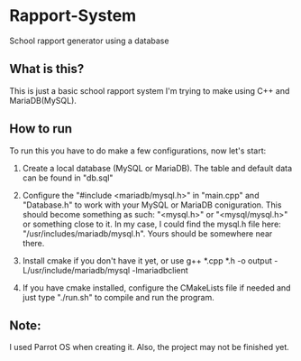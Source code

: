 # Rapport-System
School rapport generator using a database

## What is this?
This is just a basic school rapport system I'm trying to make using C++ and MariaDB(MySQL).

## How to run
To run this you have to do make a few configurations, now let's start:

1. Create a local database (MySQL or MariaDB). The table and default data can be found in "db.sql"

2. Configure the "#include <mariadb/mysql.h>" in "main.cpp" and "Database.h" to work with your MySQL or MariaDB coniguration. This should become something as such: "<mysql.h>" or "<mysql/mysql.h>" or something close to it. In my case, I could find the mysql.h file here: "/usr/includes/mariadb/mysql.h". Yours should be somewhere near there.

3. Install cmake if you don't have it yet, or use g++ *.cpp *.h -o output -L/usr/include/mariadb/mysql -lmariadbclient

4. If you have cmake installed, configure the CMakeLists file if needed and just type "./run.sh" to compile and run the program.

## Note:
I used Parrot OS when creating it. Also, the project may not be finished yet.